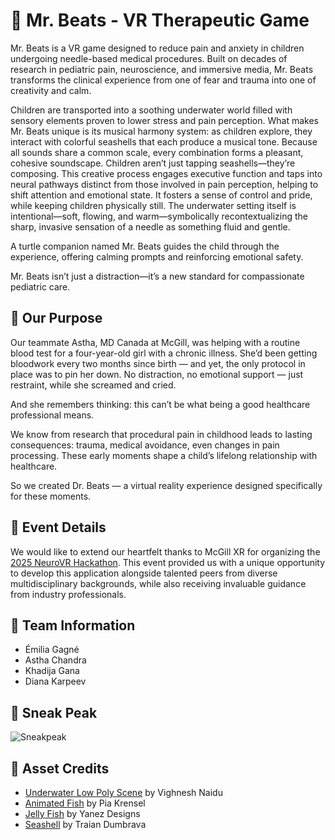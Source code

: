 # 🐢 Mr. Beats - VR Therapeutic Game

Mr. Beats is a VR game designed to reduce pain and anxiety in children undergoing needle-based medical procedures. Built on decades of research in pediatric pain, neuroscience, and immersive media, Mr. Beats transforms the clinical experience from one of fear and trauma into one of creativity and calm.

Children are transported into a soothing underwater world filled with sensory elements proven to lower stress and pain perception. What makes Mr. Beats unique is its musical harmony system: as children explore, they interact with colorful seashells that each produce a musical tone. Because all sounds share a common scale, every combination forms a pleasant, cohesive soundscape. Children aren’t just tapping seashells—they’re composing. This creative process engages executive function and taps into neural pathways distinct from those involved in pain perception, helping to shift attention and emotional state. It fosters a sense of control and pride, while keeping children physically still.
The underwater setting itself is intentional—soft, flowing, and warm—symbolically recontextualizing the sharp, invasive sensation of a needle as something fluid and gentle.

A turtle companion named Mr. Beats guides the child through the experience, offering calming prompts and reinforcing emotional safety.

Mr. Beats isn’t just a distraction—it’s a new standard for compassionate pediatric care.

## 🐚 Our Purpose

Our teammate Astha, MD Canada at McGill, was helping with a routine blood test for a four-year-old girl with a chronic illness. She’d been getting bloodwork every two months since birth — and yet, the only protocol in place was to pin her down. No distraction, no emotional support — just restraint, while she screamed and cried.

And she remembers thinking: this can’t be what being a good healthcare professional means.

We know from research that procedural pain in childhood leads to lasting consequences: trauma, medical avoidance, even changes in pain processing. These early moments shape a child’s lifelong relationship with healthcare.

So we created Dr. Beats — a virtual reality experience designed specifically for these moments.

## 🪸 Event Details
We would like to extend our heartfelt thanks to McGill XR for organizing the [2025 NeuroVR Hackathon](https://www.mcgill.ca/virtualrealityforchildcare/channels/event/neurovr-hackathon-355881). This event provided us with a unique opportunity to develop this application alongside talented peers from diverse multidisciplinary backgrounds, while also receiving invaluable guidance from industry professionals.

## 🐠 Team Information
-  Émilia Gagné
-  Astha Chandra
-  Khadija Gana
-  Diana Karpeev

## 🪼 Sneak Peak
![Sneakpeak](https://github.com/user-attachments/assets/ae1d9796-cb54-4d48-9bc2-558e080cdc2b)

## 🌊 Asset Credits
- [Underwater Low Poly Scene](https://sketchfab.com/3d-models/underwater-lowpoly-scene-400bed0ac9ed4953b8714baab6b35100) by Vighnesh Naidu
- [Animated Fish](https://sketchfab.com/3d-models/fish-animated-665ab73155a44d91908519d84e5fd002) by Pia Krensel
- [Jelly Fish](https://sketchfab.com/3d-models/jelly-fish-spongebob-4227c0c46a1640ef9c61c455f7bc10f7) by Yanez Designs
- [Seashell](https://sketchfab.com/3d-models/seashell-410be9cdc3d84f6a9f139189309b4891) by Traian Dumbrava

